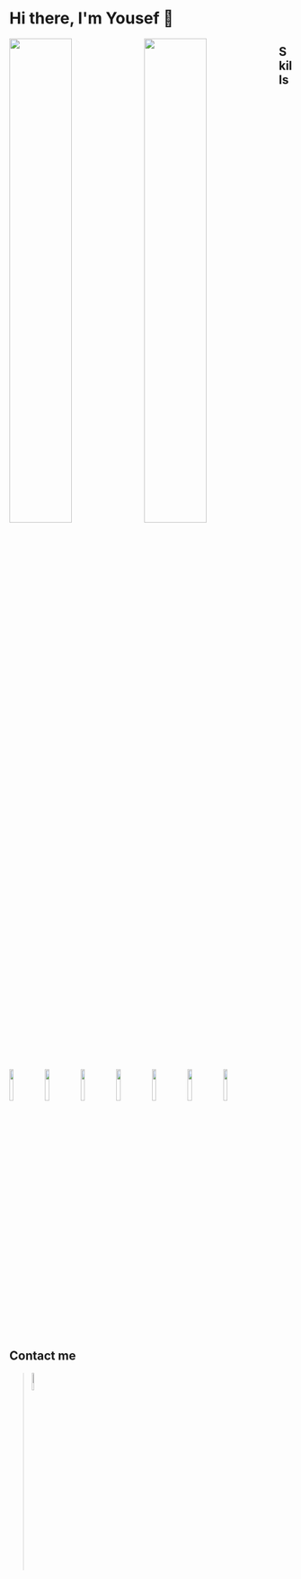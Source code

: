 # Hi there, I'm Yousef 👋

<img align="left" width="47%" src="https://github-readme-stats.vercel.app/api?username=yousefqandeel&theme=highcontrast&show_icons=true"/>
<img align="left" width="47%"  src="https://github-readme-stats.vercel.app/api/top-langs/?username=yousefqandeel&theme=buefy&layout=compact"/>

## Skills
<p allign="center">
<img align="left" width="12%" src="https://icongr.am/devicon/csharp-original.svg?size=128&color=currentColor"/>
<img align="left" width="12%" src="https://icongr.am/devicon/html5-original.svg?size=128&color=currentColor"/>
<img align="left" width="12%" src="https://icongr.am/devicon/css3-original.svg?size=128&color=currentColor"/>
<img align="left" width="12%" src="https://icongr.am/devicon/javascript-original.svg?size=128&color=currentColor"/>
<img align="left" width="12%" src="https://encrypted-tbn0.gstatic.com/images?q=tbn:ANd9GcRL3uFEyeveell3N2QYYeBc_cXjMHprzY26bg&usqp=CAU"/>
<img align="left" width="12%" src="https://icongr.am/devicon/bootstrap-plain-wordmark.svg?size=128&color=currentColor"/>
<img align="center" width="12%" src="https://img.icons8.com/external-flat-juicy-fish/344/external-sql-coding-and-development-flat-flat-juicy-fish.png"/>
</p>

<p allign="center">

## Contact me
> [<img width="9%" src="https://img.icons8.com/color/344/linkedin.png"/>](https://www.linkedin.com/in/yousef-qandeel/)

</p>

